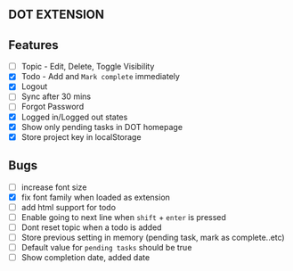 ## DOT EXTENSION

## Features
- [ ] Topic - Edit, Delete, Toggle Visibility
- [x] Todo - Add and `Mark complete` immediately
- [x] Logout
- [ ] Sync after 30 mins
- [ ] Forgot Password
- [x] Logged in/Logged out states
- [x] Show only pending tasks in DOT homepage
- [x] Store project key in localStorage
## Bugs
- [ ] increase font size
- [x] fix font family when loaded as extension
- [ ] add html support for todo
- [ ] Enable going to next line when `shift` + `enter` is pressed
- [ ] Dont reset topic when a todo is added
- [ ] Store previous setting in memory (pending task, mark as complete..etc)
- [ ] Default value for `pending tasks` should be true
- [ ] Show completion date, added date